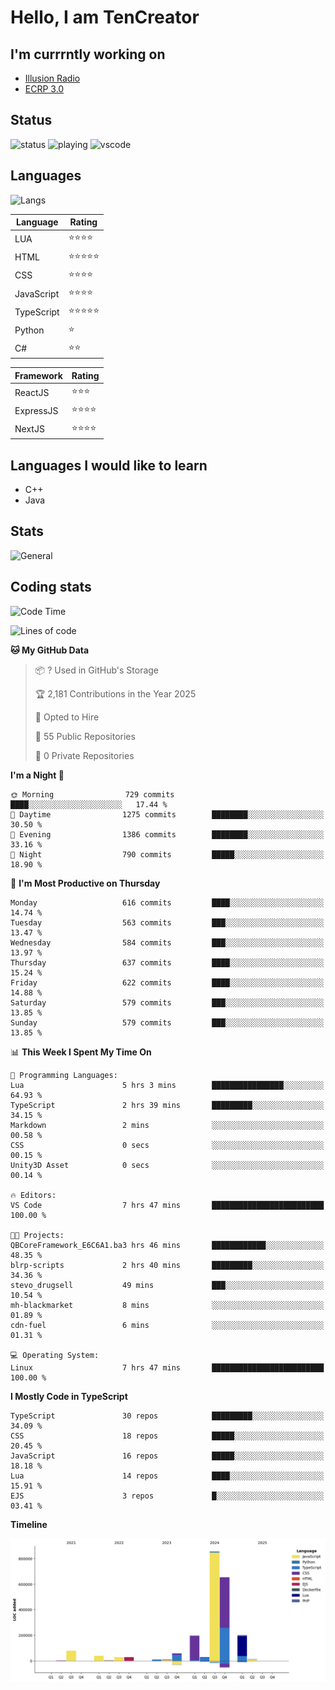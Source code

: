 # Hello, I am TenCreator

## I'm currrntly working on
- [Illusion Radio](https://illusionradio.co.uk/)
- [ECRP 3.0](http://github.com/Emerald-Coast-Roleplay/)

## Status
![status](https://api.statusbadges.me/badge/status/518334475038359555?simple=true&style=for-the-badge)
![playing](https://api.statusbadges.me/badge/playing/518334475038359555?style=for-the-badge)
![vscode](https://api.statusbadges.me/badge/vscode/518334475038359555?style=for-the-badge)

## Languages
![Langs](https://github-readme-stats.vercel.app/api/top-langs/?username=tencreator&layout=compact&theme=radical)


|Language|Rating|
|--------|------|
|LUA|⭐️⭐️⭐️⭐️|
|HTML|⭐️⭐️⭐️⭐️⭐️|
|CSS|⭐️⭐️⭐️⭐️|
|JavaScript|⭐️⭐️⭐️⭐️|
|TypeScript|⭐️⭐️⭐️⭐️⭐️|
|Python|⭐️|
|C#|⭐️⭐️ |

|Framework|Rating|
|--------|------|
|ReactJS|⭐️⭐️⭐|
|ExpressJS|⭐️⭐️⭐️⭐️|
|NextJS|⭐️⭐️⭐⭐️|

## Languages I would like to learn
- C++
- Java

## Stats
![General](https://github-readme-stats.vercel.app/api?username=tencreator&show_icons=true&theme=radical)

## Coding stats

<!--START_SECTION:waka-->
![Code Time](http://img.shields.io/badge/Code%20Time-536%20hrs%2028%20mins-blue)

![Lines of code](https://img.shields.io/badge/From%20Hello%20World%20I%27ve%20Written-2.2%20million%20lines%20of%20code-blue)

**🐱 My GitHub Data** 

> 📦 ? Used in GitHub's Storage 
 > 
> 🏆 2,181 Contributions in the Year 2025
 > 
> 💼 Opted to Hire
 > 
> 📜 55 Public Repositories 
 > 
> 🔑 0 Private Repositories 
 > 
**I'm a Night 🦉** 

```text
🌞 Morning                729 commits         ████░░░░░░░░░░░░░░░░░░░░░   17.44 % 
🌆 Daytime                1275 commits        ████████░░░░░░░░░░░░░░░░░   30.50 % 
🌃 Evening                1386 commits        ████████░░░░░░░░░░░░░░░░░   33.16 % 
🌙 Night                  790 commits         █████░░░░░░░░░░░░░░░░░░░░   18.90 % 
```
📅 **I'm Most Productive on Thursday** 

```text
Monday                   616 commits         ████░░░░░░░░░░░░░░░░░░░░░   14.74 % 
Tuesday                  563 commits         ███░░░░░░░░░░░░░░░░░░░░░░   13.47 % 
Wednesday                584 commits         ███░░░░░░░░░░░░░░░░░░░░░░   13.97 % 
Thursday                 637 commits         ████░░░░░░░░░░░░░░░░░░░░░   15.24 % 
Friday                   622 commits         ████░░░░░░░░░░░░░░░░░░░░░   14.88 % 
Saturday                 579 commits         ███░░░░░░░░░░░░░░░░░░░░░░   13.85 % 
Sunday                   579 commits         ███░░░░░░░░░░░░░░░░░░░░░░   13.85 % 
```


📊 **This Week I Spent My Time On** 

```text
💬 Programming Languages: 
Lua                      5 hrs 3 mins        ████████████████░░░░░░░░░   64.93 % 
TypeScript               2 hrs 39 mins       █████████░░░░░░░░░░░░░░░░   34.15 % 
Markdown                 2 mins              ░░░░░░░░░░░░░░░░░░░░░░░░░   00.58 % 
CSS                      0 secs              ░░░░░░░░░░░░░░░░░░░░░░░░░   00.15 % 
Unity3D Asset            0 secs              ░░░░░░░░░░░░░░░░░░░░░░░░░   00.14 % 

🔥 Editors: 
VS Code                  7 hrs 47 mins       █████████████████████████   100.00 % 

🐱‍💻 Projects: 
QBCoreFramework_E6C6A1.ba3 hrs 46 mins       ████████████░░░░░░░░░░░░░   48.35 % 
blrp-scripts             2 hrs 40 mins       █████████░░░░░░░░░░░░░░░░   34.36 % 
stevo_drugsell           49 mins             ███░░░░░░░░░░░░░░░░░░░░░░   10.54 % 
mh-blackmarket           8 mins              ░░░░░░░░░░░░░░░░░░░░░░░░░   01.89 % 
cdn-fuel                 6 mins              ░░░░░░░░░░░░░░░░░░░░░░░░░   01.31 % 

💻 Operating System: 
Linux                    7 hrs 47 mins       █████████████████████████   100.00 % 
```

**I Mostly Code in TypeScript** 

```text
TypeScript               30 repos            █████████░░░░░░░░░░░░░░░░   34.09 % 
CSS                      18 repos            █████░░░░░░░░░░░░░░░░░░░░   20.45 % 
JavaScript               16 repos            █████░░░░░░░░░░░░░░░░░░░░   18.18 % 
Lua                      14 repos            ████░░░░░░░░░░░░░░░░░░░░░   15.91 % 
EJS                      3 repos             █░░░░░░░░░░░░░░░░░░░░░░░░   03.41 % 
```



**Timeline**

![Lines of Code chart](https://raw.githubusercontent.com/tencreator/tencreator/main/assets/bar_graph.png)


<!--END_SECTION:waka-->
